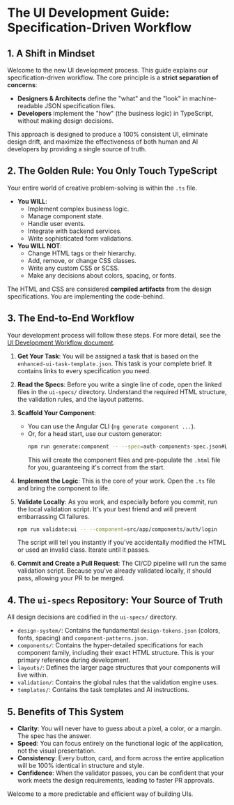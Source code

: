 # The UI Development Guide: Specification-Driven Workflow

## 1. A Shift in Mindset

Welcome to the new UI development process. This guide explains our specification-driven workflow. The core principle is a **strict separation of concerns**:

-   **Designers & Architects** define the "what" and the "look" in machine-readable JSON specification files.
-   **Developers** implement the "how" (the business logic) in TypeScript, without making design decisions.

This approach is designed to produce a 100% consistent UI, eliminate design drift, and maximize the effectiveness of both human and AI developers by providing a single source of truth.

## 2. The Golden Rule: You Only Touch TypeScript

Your entire world of creative problem-solving is within the `.ts` file.

-   **You WILL**:
    -   Implement complex business logic.
    -   Manage component state.
    -   Handle user events.
    -   Integrate with backend services.
    -   Write sophisticated form validations.
-   **You WILL NOT**:
    -   Change HTML tags or their hierarchy.
    -   Add, remove, or change CSS classes.
    -   Write any custom CSS or SCSS.
    -   Make any decisions about colors, spacing, or fonts.

The HTML and CSS are considered **compiled artifacts** from the design specifications. You are implementing the code-behind.

## 3. The End-to-End Workflow

Your development process will follow these steps. For more detail, see the [UI Development Workflow document](../Process/UI_Development_Workflow.md).

1.  **Get Your Task**: You will be assigned a task that is based on the `enhanced-ui-task-template.json`. This task is your complete brief. It contains links to every specification you need.

2.  **Read the Specs**: Before you write a single line of code, open the linked files in the `ui-specs/` directory. Understand the required HTML structure, the validation rules, and the layout patterns.

3.  **Scaffold Your Component**:
    -   You can use the Angular CLI (`ng generate component ...`).
    -   Or, for a head start, use our custom generator:
        ```bash
        npm run generate:component -- --spec=auth-components-spec.json#LoginComponent
        ```
        This will create the component files and pre-populate the `.html` file for you, guaranteeing it's correct from the start.

4.  **Implement the Logic**: This is the core of your work. Open the `.ts` file and bring the component to life.

5.  **Validate Locally**: As you work, and especially before you commit, run the local validation script. It's your best friend and will prevent embarrassing CI failures.
    ```bash
    npm run validate:ui -- --component=src/app/components/auth/login
    ```
    The script will tell you instantly if you've accidentally modified the HTML or used an invalid class. Iterate until it passes.

6.  **Commit and Create a Pull Request**: The CI/CD pipeline will run the same validation script. Because you've already validated locally, it should pass, allowing your PR to be merged.

## 4. The `ui-specs` Repository: Your Source of Truth

All design decisions are codified in the `ui-specs/` directory.

-   `design-system/`: Contains the fundamental `design-tokens.json` (colors, fonts, spacing) and `component-patterns.json`.
-   `components/`: Contains the hyper-detailed specifications for each component family, including their exact HTML structure. This is your primary reference during development.
-   `layouts/`: Defines the larger page structures that your components will live within.
-   `validation/`: Contains the global rules that the validation engine uses.
-   `templates/`: Contains the task templates and AI instructions.

## 5. Benefits of This System

-   **Clarity**: You will never have to guess about a pixel, a color, or a margin. The spec has the answer.
-   **Speed**: You can focus entirely on the functional logic of the application, not the visual presentation.
-   **Consistency**: Every button, card, and form across the entire application will be 100% identical in structure and style.
-   **Confidence**: When the validator passes, you can be confident that your work meets the design requirements, leading to faster PR approvals.

Welcome to a more predictable and efficient way of building UIs.